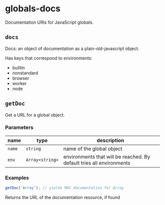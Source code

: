 # globals-docs

Documentation URIs for JavaScript globals.

## `docs`

Docs: an object of documentation as a plain-old-javascript object.

Has keys that correspond to environments:

- builtin
- nonstandard
- browser
- worker
- node





## `getDoc`

Get a URL for a global object.

### Parameters

| name | type | description |
| ---- | ---- | ----------- |
| `name` | `string` | name of the global object |
| `env` | `Array<string>` | environments that will be reached. By default tries all environments |


### Examples

```js
getDoc('Array'); // yields MDC documentation for Array
```

Returns  the URL of the documentation resource, if found
